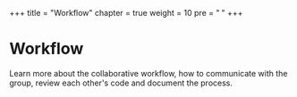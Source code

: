 +++
title = "Workflow"
chapter = true
weight = 10
pre = "<b> </b>"
+++

# Workflow

Learn more about the collaborative workflow, how to communicate with the group, review each other's code and document the process.
